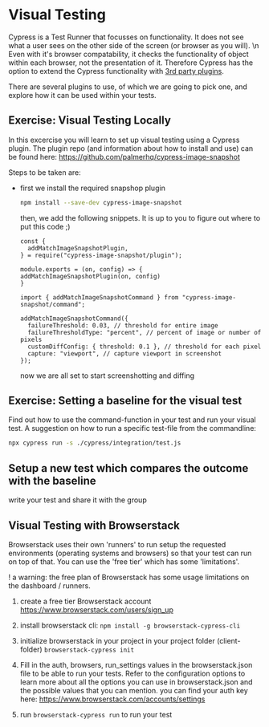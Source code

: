 # Visual Testing

Cypress is a Test Runner that focusses on functionality. It does not see what a user sees on the
other side of the screen (or browser as you will). \n
Even with it's browser compatability, it checks the functionality of object within each browser, not the
presentation of it. Therefore Cypress has the option to extend the Cypress functionality with [3rd party plugins](https://docs.cypress.io/plugins/).

There are several plugins to use, of which we are going to pick one, and explore how it can be used within
your tests.

## Exercise: Visual Testing Locally

In this excercise you will learn to set up visual testing using a Cypress plugin.
The plugin repo (and information about how to install and use) can be found here:
<https://github.com/palmerhq/cypress-image-snapshot>

Steps to be taken are:

- first we install the required snapshop plugin

  ```bash
  npm install --save-dev cypress-image-snapshot
  ```

  then, we add the following snippets. It is up to you to figure out where
  to put this code ;)

  ```nodejs
  const {
    addMatchImageSnapshotPlugin,
  } = require("cypress-image-snapshot/plugin");

  module.exports = (on, config) => {
  addMatchImageSnapshotPlugin(on, config)
  }
  ```

  ```nodejs
  import { addMatchImageSnapshotCommand } from "cypress-image-snapshot/command";

  addMatchImageSnapshotCommand({
    failureThreshold: 0.03, // threshold for entire image
    failureThresholdType: "percent", // percent of image or number of pixels
    customDiffConfig: { threshold: 0.1 }, // threshold for each pixel
    capture: "viewport", // capture viewport in screenshot
  });
  ```

  now we are all set to start screenshotting and diffing

## Exercise: Setting a baseline for the visual test

Find out how to use the command-function in your test and run your visual test.
A suggestion on how to run a specific test-file from the commandline:

```bash
npx cypress run -s ./cypress/integration/test.js
```

## Setup a new test which compares the outcome with the baseline

write your test and share it with the group

## Visual Testing with Browserstack

Browserstack uses their own 'runners' to run setup the requested environments (operating systems and browsers) so that your test can run on top of that. You can use the 'free tier' which has some 'limitations'.

! a warning: the free plan of Browserstack has some usage limitations on the dashboard / runners.

1. create a free tier Browserstack account
   <https://www.browserstack.com/users/sign_up>

2. install browserstack cli:
   `npm install -g browserstack-cypress-cli`
3. initialize browserstack in your project in your project folder (client-folder)
   `browserstack-cypress init`
4. Fill in the auth, browsers, run_settings values in the browserstack.json file to be able to run your tests. Refer to the configuration options to learn more about all the options you can use in browserstack.json and the possible values that you can mention.
   you can find your auth key here:
   <https://www.browserstack.com/accounts/settings>

5. run `browserstack-cypress run` to run your test

